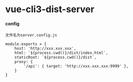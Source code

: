 # vue-cli3-dist-server

#### config
    文件名为server.config.js
    
```
module.exports = {
    host: 'http://xxx.xxx.xxx',
    html: `${process.cwd()}/dist/index.html`,
    staticRoot: `${process.cwd()}/dist`,
    proxy: {
        '/api': { target: 'http://xxx.xxx.xxx:9999' },
    }
}
```